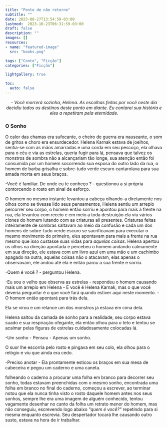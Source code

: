 ```yaml
---
title: "Ponto de não retorno"
subtitle: ""
date: 2023-08-27T13:54:59-03:00
lastmod:  2023-10-23T06:31:59-03:00
draft: false
description: ""
images: []
resources:
- name: "featured-image"
  src: "books.png"

tags: ["Conto", "Ficção"]
categories: ["Ficção"]

lightgallery: true

toc:
  auto: false
---
```


*<center>- Você morrerá sozinha, Helena. As escolhas feitas por você neste dia decidiu todos os destinos deste ponto em diante. Eu contarei sua história e eles a repetiram pela eternidade.</center>*


### O Sonho

O calor das chamas era sufocante, o cheiro de guerra era nauseante, o som de gritos e choro era ensurdecedor. Helena Karnak estava de joelhos, sentia-se com as mãos amarradas e uma corda em seu pescoço, ela olhava para o céu e via as estrelas, queria fugir para lá, pensava que talvez os monstros de sombra não a alcançariam tão longe, sua atenção então foi consumida por um homem socorrendo sua esposa do outro lado da rua, o homem de barba grisalha e sobre-tudo verde escuro cantarolava para sua amada morta em seus braços.

-Você é familiar. De onde eu te conheço ? - questionou a si própria contorcendo o rosto em sinal de esforço.

O homem no mesmo instante levantou a cabeça olhando-a diretamente nos olhos como se tivesse lido seus pensamentos, Helena sentiu um arrepio percorrer seu corpo, o homem então sorriu e apontou para mais a frente na rua, ela levantou com receio e em meio a toda destruição ela viu vários clones do homem lutando com as criaturas ali presentes. Criaturas feitas inteiramente de sombras saltavam ao meio da confusão e cada um dos homens de sobre-tudo verde escuro se sacrificavam para executar o mesmo movimento do primeiro, eles apontavam para mais a frente na rua mesmo que isso custasse suas vidas para *aquelas coisas*. Helena apertou os olhos na direção apontada e percebeu o homem andando calmamente em sua direção, ele estava com um livro azul em uma mão e um cachimbo apagado na outra, aquelas coisas não o atacavam, elas apenas o observavam, ele andou até ela e então parou a sua frente e sorriu.

-Quem é você ? - perguntou Helena.

-Eu sou o velho que observa as estrelas - respondeu o homem causando mais um arrepio em Helena - E você é Helena Karnak, mas o que você deveria perguntar é o que você fará quando estiver aqui neste momento. - O homem então apontará para trás dela.

Ela se virou e um relance um dos monstros já estava em cima dela.

Helena saltou da camada de sonho para a realidade, seu corpo estava suado e sua respiração ofegante, ela então olhou para o teto e tentou se acalmar pelas figuras de estrelas cuidadosamente colocadas lá.

-Um sonho - Pensou - Apenas um sonho.

O suor lhe escorria pelo rosto e pingava em seu colo, ela olhou para o relógio e viu que ainda era cedo.

-Preciso anotar - Ela prontamente esticou os braços em sua mesa de cabeceira e pegou um caderno e uma caneta.

folheando o caderno a procurar uma folha em branco para decorrer seu sonho, todas estavam preenchidas com o mesmo sonho, encontrada uma folha em branco no final do caderno, começou a escrever, ao terminar notou que ela nunca tinha visto o rosto daquele homem antes nos seus sonhos, sempre lhe era uma imagem de alguém conhecido, tentou vagamente desenhar no canto da folha um retrato menor do homem, mas não conseguiu, escrevendo logo abaixo *"quem é você?"* repetindo para si mesma enquanto escrevia.
Seu despertador tocará lhe causando outro susto, estava na hora de ir trabalhar.
